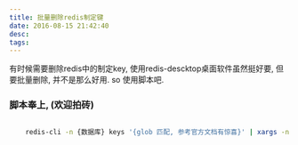 ```yaml
---
title: 批量删除redis制定键
date: 2016-08-15 21:42:40
desc:
tags:
---
```


有时候需要删除redis中的制定key, 使用redis-descktop桌面软件虽然挺好要, 但要批量删除, 并不是那么好用. so 使用脚本吧. 

<!-- more -->

### 脚本奉上, (欢迎拍砖)

```bash

    redis-cli -n {数据库} keys '{glob 匹配, 参考官方文档有惊喜}' | xargs -n 1 redis-cli del

```
